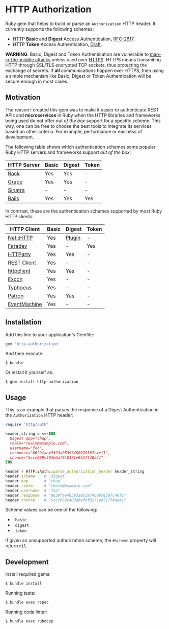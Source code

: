 # HTTP Authorization

Ruby gem that helps to build or parse an `Authorization` HTTP header. It currently supports the following schemes:

  - HTTP **Basic** and **Digest** Access Authentication, [RFC-2617](http://tools.ietf.org/html/rfc2617).
  - HTTP **Token** Access Authentication, [Draft](http://tools.ietf.org/html/draft-hammer-http-token-auth-01).

**WARNING**: Basic, Digest and Token Authentication are vulnerable to [man-in-the-middle attacks](https://en.wikipedia.org/wiki/Man-in-the-middle_attack) unless used over [HTTPS](https://en.wikipedia.org/wiki/HTTPS). HTTPS means transmiting HTTP through SSL/TLS encrypted TCP sockets, thus protecting the exchange of secrets. If **all** communications happen over HTTPS, then using a simple mechanism like Basic, Digest or Token Authentication will be secure enough in most cases.

## Motivation

The reason I created this gem was to make it easier to authenticate REST APIs and **microservices** in Ruby when the HTTP libraries and frameworks being used do not offer _out of the box_ support for a specific scheme. This way, one can be free to choose the best tools to integrate its services based on other criteria. For example, performance or easiness of development.

The following table shows which authentication schemes some popular Ruby HTTP servers and frameworks support _out of the box_:

| HTTP Server | Basic | Digest | Token |
| --- | --- | --- | --- |
| [Rack](https://github.com/rack/rack) | Yes | Yes | - |
| [Grape](https://github.com/ruby-grape/grape) | Yes | Yes | - |
| [Sinatra](https://github.com/sinatra/sinatra) | - | - | - |
| [Rails](https://github.com/rails/rails) | Yes | Yes | Yes |

In contrast, these are the authentication schemes supported by most Ruby HTTP clients:

| HTTP Client | Basic | Digest | Token |
| --- | --- | --- | --- |
| [Net::HTTP](http://ruby-doc.org/stdlib-2.3.0/libdoc/net/http/rdoc/Net/HTTP.html) | Yes | [Plugin](https://github.com/drbrain/net-http-digest_auth) | - |
| [Faraday](https://github.com/lostisland/faraday) | Yes | - | Yes |
| [HTTParty](https://github.com/jnunemaker/httparty) | Yes | Yes | - |
| [REST Client](https://github.com/rest-client/rest-client) | Yes | - | - |
| [httpclient](https://github.com/nahi/httpclient) | Yes | Yes | - |
| [Excon](https://github.com/excon/excon) | Yes | - | - |
| [Typhoeus](https://github.com/typhoeus/typhoeus) | Yes | - | - |
| [Patron](https://github.com/toland/patron) | Yes | Yes | - |
| [EventMachine](https://github.com/igrigorik/em-http-request) | Yes | - | - |

## Installation

Add this line to your application's Gemfile:

  ```ruby
  gem 'http-authorization'
  ```

And then execute:

    $ bundle

Or install it yourself as:

    $ gem install http-authorization

## Usage

This is an example that parses the response of a Digest Authentication in the `Authorization` HTTP header:

  ```ruby
  require 'http/auth'

  header_string = <<-EOS
    Digest qop="chap",
    realm="realm@example.com",
    username="foo",
    response="6629fae49393a05397450978507c4ef1",
    cnonce="5ccc069c403ebaf9f0171e9517f40e41"
  EOS

  header = HTTP::Auth::parse_authorization_header header_string
  header.scheme    # :digest
  header.qop       # "chap"
  header.realm     # "realm@example.com"
  header.username  # "foo"
  header.response  # "6629fae49393a05397450978507c4ef1"
  header.cnonce    # "5ccc069c403ebaf9f0171e9517f40e41"
  ```

Scheme values can be one of the following:

- `:basic`
- `:digest`
- `:token`

If given an unsupported authorization scheme, the `#scheme` property will return `nil`.

## Development

Install required gems:

    $ bundle install

Running tests:

    $ bundle exec rspec

Running code linter:

    $ bundle exec rubocop
